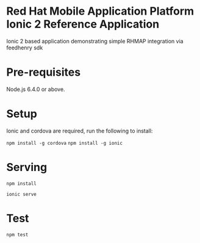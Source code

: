Red Hat Mobile Application Platform Ionic 2 Reference Application
===============

Ionic 2 based application demonstrating simple RHMAP integration via feedhenry sdk

# Pre-requisites
Node.js 6.4.0 or above.
# Setup
Ionic and cordova are required, run the following to install:

``` npm install -g cordova ```
``` npm install -g ionic ```

# Serving
``` npm install ```

``` ionic serve ```

# Test
``` npm test ```